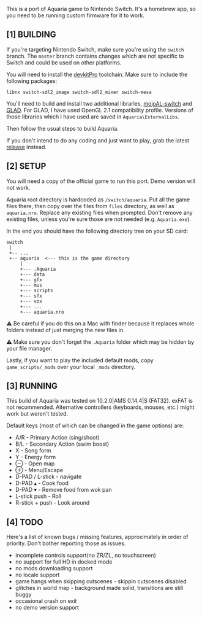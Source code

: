 This is a port of Aquaria game to Nintendo Switch. It's a homebrew app, so you need to be running custom firmware for it to work.


[1] BUILDING
------------

If you're targeting Nintendo Switch, make sure you're using the `switch` branch. The `master` branch contains changes which are not specific to Switch and could be used on other platforms.

You will need to install the [devkitPro](https://devkitpro.org/) toolchain. Make sure to include the following packages:

    libnx switch-sdl2_image switch-sdl2_mixer switch-mesa

You'll need to build and install two additional libraries, [mojoAL-switch](https://github.com/TomBebb/mojoAL-switch) and [GLAD](https://glad.dav1d.de/).
For GLAD, I have used OpenGL 2.1 compatibility profile. Versions of those libraries which I have used are saved in `Aquaria\ExternalLibs`.

Then follow the usual steps to build Aquaria.

If you don't intend to do any coding and just want to play, grab the latest [release](https://github.com/dimag0g/Aquaria/releases) instead.


[2] SETUP
---------

You will need a copy of the official game to run this port. Demo version will not work.

Aquaria root directory is hardcoded as `/switch/aquaria`. Put all the game files there, then copy over the files from `files` directory, as well as `aquaria.nro`.
Replace any existing files when prompted. Don't remove any existing files, unless you're sure those are not needed (e.g. `Aquaria.exe`).

In the end you should have the following directory tree on your SD card:

    switch
     |
     +-- ...
     +-- aquaria  <--- this is the game directory
         |
         +--- .Aquaria
         +--- data
         +--- gfx
         +--- mus
         +--- scripts
         +--- sfx
         +--- vox
         +--- ...
         +--- aquaria.nro

⚠ Be careful if you do this on a Mac with finder because it replaces whole folders instead of just merging the new files in.

⚠ Make sure you don't forget the `.Aquaria` folder which may be hidden by your file manager.

Lastly, if you want to play the included default mods,
copy `game_scripts/_mods` over your local `_mods` directory.


[3] RUNNING
-----------

This build of Aquaria was tested on 10.2.0|AMS 0.14.4|S (FAT32). exFAT is not recommended.
Alternative controllers (keyboards, mouses, etc.) might work but weren't tested.

Default keys (most of which can be changed in the game options) are:
- A/R - Primary Action (sing/shoot)
- B/L - Secondary Action (swim boost)
- X - Song form
- Y - Energy form
- ⊖ - Open map
- ⊕ - Menu/Escape
- D-PAD / L-stick - navigate
- D-PAD ▴ - Cook food
- D-PAD ▾ - Remove food from wok pan
- L-stick push - Roll
- R-stick + push - Look around

[4] TODO
--------

Here's a list of known bugs / missing features, approximately in order of priority. Don't bother reporting those as issues.

- incomplete controls support(no ZR/ZL, no touchscreen)
- no support for full HD in docked mode
- no mods downloading support
- no locale support
- game hangs when skipping cutscenes - skippin cutscenes disabled
- glitches in world map - background made solid, transitions are still buggy
- occasional crash on exit
- no demo version support
